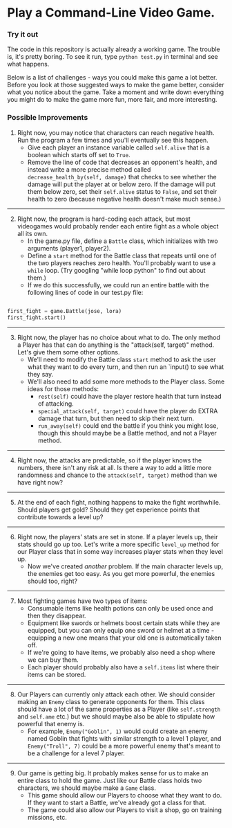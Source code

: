 # Play a Command-Line Video Game.

### Try it out

The code in this repository is actually already a working game. The trouble is, it's pretty boring. To see it run, type `python test.py` in terminal and see what happens.

Below is a list of challenges - ways you could make this game a lot better. Before you look at those suggested ways to make the game better, consider what you notice about the game. Take a moment and write down everything you might do to make the game more fun, more fair, and more interesting.

### Possible Improvements

1. Right now, you may notice that characters can reach negative health. Run the program a few times and you'll eventually see this happen.
    * Give each player an instance variable called `self.alive` that is a boolean which starts off set to `True`.
    * Remove the line of code that decreases an opponent's health, and instead write a more precise method called `decrease_health_by(self, damage)` that checks to see whether the damage will put the player at or below zero. If the damage will put them below zero, set their `self.alive` status to `False`, and set their health to zero (because negative health doesn't make much sense.)
---

2. Right now, the program is hard-coding each attack, but most videogames would probably render each entire fight as a whole object all its own.
    * In the game.py file, define a `Battle` class, which initializes with two arguments (player1, player2).
    * Define a `start` method for the Battle class that repeats until one of the two players reaches zero health. You'll probably want to use a `while` loop. (Try googling "while loop python" to find out about them.)
    * If we do this successfully, we could run an entire battle with the following lines of code in our test.py file:
  ```python

  first_fight = game.Battle(jose, lora)
  first_fight.start()
  ```
---

3. Right now, the player has no choice about what to do. The only method a Player has that can do anything is the "attack(self, target)" method. Let's give them some other options.
    * We'll need to modify the Battle class `start` method to ask the user what they want to do every turn, and then run an `input() to see what they say.
    * We'll also need to add some more methods to the Player class. Some ideas for those methods:
      * `rest(self)` could have the player restore health that turn instead of attacking.
      * `special_attack(self, target)` could have the player do EXTRA damage that turn, but then need to skip their next turn.
      * `run_away(self)` could end the battle if you think you might lose, though this should maybe be a Battle method, and not a Player method.
---

4. Right now, the attacks are predictable, so if the player knows the numbers, there isn't any risk at all. Is there a way to add a little more randomness and chance to the `attack(self, target)` method than we have right now?
---

5. At the end of each fight, nothing happens to make the fight worthwhile. Should players get gold? Should they get experience points that contribute towards a level up?
---

6. Right now, the players' stats are set in stone. If a player levels up, their stats should go up too. Let's write a more specific `level_up` method for our Player class that in some way increases player stats when they level up.
    * Now we've created *another* problem. If the main character levels up, the enemies get too easy. As you get more powerful, the enemies should too, right?
---

7. Most fighting games have two types of items:
    * Consumable items like health potions can only be used once and then they disappear.
    * Equipment like swords or helmets boost certain stats while they are equipped, but you can only equip one sword or helmet at a time - equipping a new one means that your old one is automatically taken off.
    * If we're going to have items, we probably also need a shop where we can buy them.
    * Each player should probably also have a `self.items` list where their items can be stored.
---

8. Our Players can currently only attack each other. We should consider making an `Enemy` class to generate opponents for them. This class should have a lot of the same properties as a Player (like `self.strength` and `self.ame` etc.) but we should maybe also be able to stipulate how powerful that enemy is.
    * For example, `Enemy("Goblin", 1)` would could create an enemy named Goblin that fights with similar strength to a level 1 player, and `Enemy("Troll", 7)` could be a more powerful enemy that's meant to be a challenge for a level 7 player.
---

9. Our game is getting big. It probably makes sense for us to make an entire class to hold the game. Just like our Battle class holds two characters, we should maybe make a `Game` class.
    * This game should allow our Players to choose what they want to do. If they want to start a Battle, we've already got a class for that.
    * The game could also allow our Players to visit a shop, go on training missions, etc.
